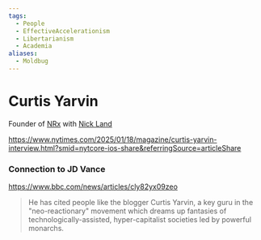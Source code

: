 ```yaml
---
tags:
  - People
  - EffectiveAccelerationism
  - Libertarianism
  - Academia
aliases:
  - Moldbug
---
```

# Curtis Yarvin

Founder of [NRx](Dark%20Enlightenment.md) with [Nick Land](Nick%20Land.md)

https://www.nytimes.com/2025/01/18/magazine/curtis-yarvin-interview.html?smid=nytcore-ios-share&referringSource=articleShare


### Connection to JD Vance

https://www.bbc.com/news/articles/cly82yx09zeo

> He has cited people like the blogger Curtis Yarvin, a key guru in the "neo-reactionary" movement which dreams up fantasies of technologically-assisted, hyper-capitalist societies led by powerful monarchs.